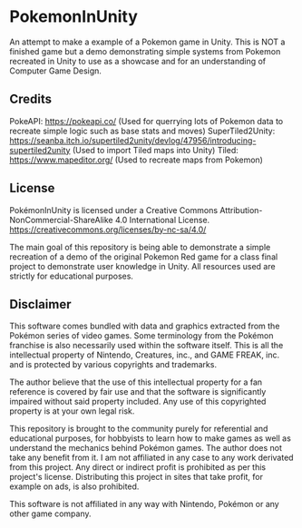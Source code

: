 # PokemonInUnity
An attempt to make a example of a Pokemon game in Unity. This is NOT a finished game but a demo demonstrating simple systems from Pokemon recreated in Unity to use as a showcase and for an understanding of Computer Game Design.

## Credits
PokeAPI: https://pokeapi.co/ (Used for querrying lots of Pokemon data to recreate simple logic such as base stats and moves)
SuperTiled2Unity: https://seanba.itch.io/supertiled2unity/devlog/47956/introducing-supertiled2unity (Used to import Tiled maps into Unity)
Tiled: https://www.mapeditor.org/ (Used to recreate maps from Pokemon)

## License
PokémonInUnity is licensed under a Creative Commons Attribution-NonCommercial-ShareAlike 4.0 International License. https://creativecommons.org/licenses/by-nc-sa/4.0/

The main goal of this repository is being able to demonstrate a simple recreation of a demo of the original Pokemon Red game for a class final project to demonstrate user knowledge in Unity. All resources used are strictly for educational purposes.

## Disclaimer
This software comes bundled with data and graphics extracted from the Pokémon series of video games. Some terminology from the Pokémon franchise is also necessarily used within the software itself. This is all the intellectual property of Nintendo, Creatures, inc., and GAME FREAK, inc. and is protected by various copyrights and trademarks.

The author believe that the use of this intellectual property for a fan reference is covered by fair use and that the software is significantly impaired without said property included. Any use of this copyrighted property is at your own legal risk.

This repository is brought to the community purely for referential and educational purposes, for hobbyists to learn how to make games as well as understand the mechanics behind Pokémon games. The author does not take any benefit from it. I am not affiliated in any case to any work derivated from this project. Any direct or indirect profit is prohibited as per this project's license. Distributing this project in sites that take profit, for example on ads, is also prohibited.

This software is not affiliated in any way with Nintendo, Pokémon or any other game company.

